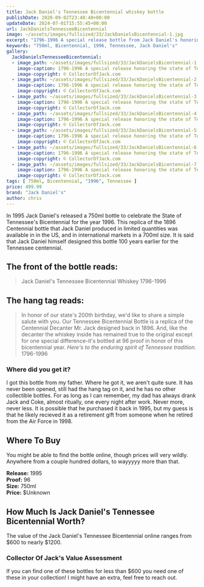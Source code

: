 ```yaml
---
title: Jack Daniel's Tennessee Bicentennial whiskey bottle
publishDate: 2020-09-02T23:40:40+00:00
updateDate: 2024-07-01T15:55:45+00:00
url: JackDanielsTennesseeBicentennial
image: ~/assets/images/fullsized/33/JackDanielsBicentennial-1.jpg
excerpt: "1796-1996 A special release bottle from Jack Daniel's honoring the state of Tennessee's Bicentennial in 1996"
keywords: "750ml, Bicentennial, 1996, Tennessee, Jack Daniel's" 
gallery:
  JackDanielsTennesseeBicentennial:
  - image_path: ~/assets/images/fullsized/33/JackDanielsBicentennial-1.jpg
    image-caption: 1796-1996 A special release honoring the state of Tennessee's Bicentennial in 1996
    image-copyright: © CollectorOfJack.com
  - image_path: ~/assets/images/fullsized/33/JackDanielsBicentennial-2.jpg
    image-caption: 1796-1996 A special release honoring the state of Tennessee's Bicentennial in 1996
    image-copyright: © CollectorOfJack.com
  - image_path: ~/assets/images/fullsized/33/JackDanielsBicentennial-3.jpg
    image-caption: 1796-1996 A special release honoring the state of Tennessee's Bicentennial in 1996
    image-copyright: © CollectorOfJack.com
  - image_path: ~/assets/images/fullsized/33/JackDanielsBicentennial-4.jpg
    image-caption: 1796-1996 A special release honoring the state of Tennessee's Bicentennial in 1996
    image-copyright: © CollectorOfJack.com
  - image_path: ~/assets/images/fullsized/33/JackDanielsBicentennial-5.jpg
    image-caption: 1796-1996 A special release honoring the state of Tennessee's Bicentennial in 1996
    image-copyright: © CollectorOfJack.com
  - image_path: ~/assets/images/fullsized/33/JackDanielsBicentennial-6.jpg
    image-caption: 1796-1996 A special release honoring the state of Tennessee's Bicentennial in 1996
    image-copyright: © CollectorOfJack.com
  - image_path: ~/assets/images/fullsized/33/JackDanielsBicentennial-7.jpg
    image-caption: 1796-1996 A special release honoring the state of Tennessee's Bicentennial in 1996
    image-copyright: © CollectorOfJack.com
tags: [ 750ml, Bicentennial, "1996", Tennessee ]
price: 499.99
brand: "Jack Daniel's"
author: chris
---
```

In 1995 Jack Daniel's released a 750ml bottle to celebrate the State of Tennessee's Bicentennial for the year 1996. This replica of the 1896 Centennial bottle that Jack Daniel produced in limited quantities was available in in the US, and in international markets in a 700ml size. It is said that Jack Daniel himself designed this bottle 100 years earlier for the Tennessee centennial.

## The front of the bottle reads:
> Jack Daniel's Tennessee Bicentennial Whiskey 1796-1996

## The hang tag reads:
> In honor of our state's 200th birthday, we'd like to share a simple salute with you. Our Tennessee Bicentennial Bottle is a replica of the Centennial Decanter Mr. Jack designed back in 1896. And, like the decanter the whiskey inside has remained true to the original except for one special difference-it's bottled at 96 proof in honor of this bicentennial year. *Here's to the enduring spirit of Tennessee tradition.* 1796-1996

### Where did you get it?
I got this bottle from my father. Where he got it, we aren't quite sure. It has never been opened, still had the hang tag on it, and he has no other collectible bottles. For as long as I can remember, my dad has always drank Jack and Coke, almost ritually, one every night after work. Never more, never less. It is possible that he purchased it back in 1995, but my guess is that he likely recieved it as a retirement gift from someone when he retired from the Air Force in 1998.

## Where To Buy

You might be able to find the bottle online, though prices will very wildly. Anywhere from a couple hundred dollars, to wayyyyy more than that.


**Release:** 1995  
**Proof:** 96  
**Size:** 750ml  
**Price:** $Unknown


## How Much Is Jack Daniel's Tennessee Bicentennial Worth?
The value of the Jack Daniel's Tennessee Bicentennial online ranges from $600 to nearly $1200.
 
### Collector Of Jack's Value Assessment
If you can find one of these bottles for less than $600 you need one of these in your collection! I might have an extra, feel free to reach out.

